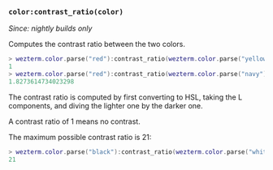 ### `color:contrast_ratio(color)`

*Since: nightly builds only*

Computes the contrast ratio between the two colors.

```lua
> wezterm.color.parse("red"):contrast_ratio(wezterm.color.parse("yellow"))
1
> wezterm.color.parse("red"):contrast_ratio(wezterm.color.parse("navy"))
1.8273614734023298
```

The contrast ratio is computed by first converting to HSL, taking the
L components, and diving the lighter one by the darker one.

A contrast ratio of 1 means no contrast.

The maximum possible contrast ratio is 21:

```lua
> wezterm.color.parse("black"):contrast_ratio(wezterm.color.parse("white"))
21
```

